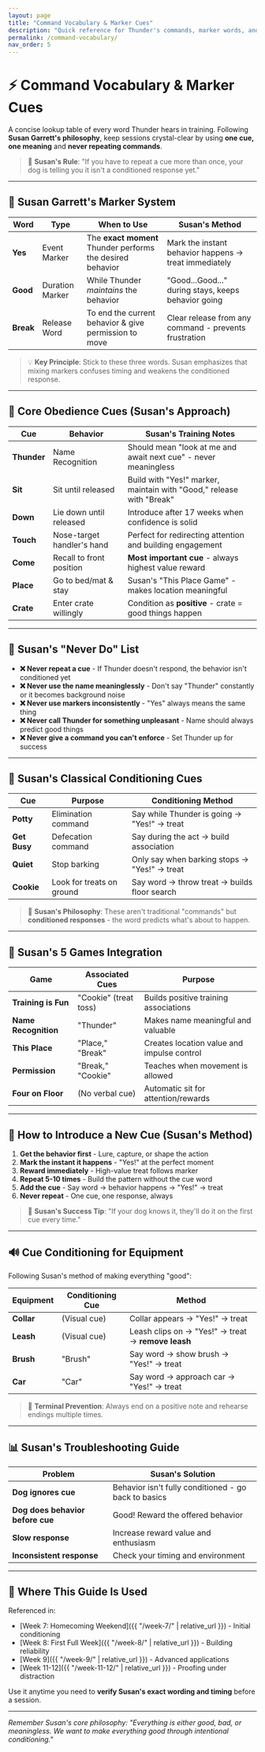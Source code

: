 ```yaml
---
layout: page
title: "Command Vocabulary & Marker Cues"
description: "Quick reference for Thunder's commands, marker words, and release cues"
permalink: /command-vocabulary/
nav_order: 5
---
```


# ⚡ Command Vocabulary & Marker Cues

A concise lookup table of every word Thunder hears in training. Following **Susan Garrett's philosophy**, keep sessions crystal-clear by using **one cue, one meaning** and **never repeating commands**.

> 🎯 **Susan's Rule**: "If you have to repeat a cue more than once, your dog is telling you it isn't a conditioned response yet."

---
## 🎯 Susan Garrett's Marker System

| Word | Type | When to Use | Susan's Method |
|------|------|-------------|----------------|
| **Yes** | Event Marker | The **exact moment** Thunder performs the desired behavior | Mark the instant behavior happens → treat immediately |
| **Good** | Duration Marker | While Thunder *maintains* the behavior | "Good...Good..." during stays, keeps behavior going |
| **Break** | Release Word | To end the current behavior & give permission to move | Clear release from any command - prevents frustration |

> 💡 **Key Principle**: Stick to these three words. Susan emphasizes that mixing markers confuses timing and weakens the conditioned response.

---
## 🐾 Core Obedience Cues (Susan's Approach)

| Cue | Behavior | Susan's Training Notes |
|-----|----------|------------------------|
| **Thunder** | Name Recognition | Should mean "look at me and await next cue" - never meaningless |
| **Sit** | Sit until released | Build with "Yes!" marker, maintain with "Good," release with "Break" |
| **Down** | Lie down until released | Introduce after 17 weeks when confidence is solid |
| **Touch** | Nose-target handler's hand | Perfect for redirecting attention and building engagement |
| **Come** | Recall to front position | **Most important cue** - always highest value reward |
| **Place** | Go to bed/mat & stay | Susan's "This Place Game" - makes location meaningful |
| **Crate** | Enter crate willingly | Condition as **positive** - crate = good things happen |

---
## 🚫 Susan's "Never Do" List

- **❌ Never repeat a cue** - If Thunder doesn't respond, the behavior isn't conditioned yet
- **❌ Never use the name meaninglessly** - Don't say "Thunder" constantly or it becomes background noise  
- **❌ Never use markers inconsistently** - "Yes" always means the same thing
- **❌ Never call Thunder for something unpleasant** - Name should always predict good things
- **❌ Never give a command you can't enforce** - Set Thunder up for success

---
## 🔄 Susan's Classical Conditioning Cues

| Cue | Purpose | Conditioning Method |
|-----|---------|-------------------|
| **Potty** | Elimination command | Say while Thunder is going → "Yes!" → treat |
| **Get Busy** | Defecation command | Say during the act → build association |
| **Quiet** | Stop barking | Only say when barking stops → "Yes!" → treat |
| **Cookie** | Look for treats on ground | Say word → throw treat → builds floor search |

> 📘 **Susan's Philosophy**: These aren't traditional "commands" but **conditioned responses** - the word predicts what's about to happen.

---
## 🎲 Susan's 5 Games Integration

| Game | Associated Cues | Purpose |
|------|----------------|---------|
| **Training is Fun** | "Cookie" (treat toss) | Builds positive training associations |
| **Name Recognition** | "Thunder" | Makes name meaningful and valuable |
| **This Place** | "Place," "Break" | Creates location value and impulse control |
| **Permission** | "Break," "Cookie" | Teaches when movement is allowed |
| **Four on Floor** | (No verbal cue) | Automatic sit for attention/rewards |

---
## 🚀 How to Introduce a New Cue (Susan's Method)

1. **Get the behavior first** - Lure, capture, or shape the action
2. **Mark the instant it happens** - "Yes!" at the perfect moment
3. **Reward immediately** - High-value treat follows marker
4. **Repeat 5-10 times** - Build the pattern without the cue word
5. **Add the cue** - Say word → behavior happens → "Yes!" → treat
6. **Never repeat** - One cue, one response, always

> 🎯 **Susan's Success Tip**: "If your dog knows it, they'll do it on the first cue every time."

---
## 🔊 Cue Conditioning for Equipment

Following Susan's method of making everything "good":

| Equipment | Conditioning Cue | Method |
|-----------|------------------|--------|
| **Collar** | (Visual cue) | Collar appears → "Yes!" → treat |
| **Leash** | (Visual cue) | Leash clips on → "Yes!" → treat → **remove leash** |
| **Brush** | "Brush" | Say word → show brush → "Yes!" → treat |
| **Car** | "Car" | Say word → approach car → "Yes!" → treat |

> 🔄 **Terminal Prevention**: Always end on a positive note and rehearse endings multiple times.

---
## 📊 Susan's Troubleshooting Guide

| Problem | Susan's Solution |
|---------|------------------|
| **Dog ignores cue** | Behavior isn't fully conditioned - go back to basics |
| **Dog does behavior before cue** | Good! Reward the offered behavior |
| **Slow response** | Increase reward value and enthusiasm |
| **Inconsistent response** | Check your timing and environment |

---
## 🔗 Where This Guide Is Used

Referenced in:
- [Week 7: Homecoming Weekend]({{ "/week-7/" | relative_url }}) - Initial conditioning
- [Week 8: First Full Week]({{ "/week-8/" | relative_url }}) - Building reliability  
- [Week 9]({{ "/week-9/" | relative_url }}) - Advanced applications
- [Week 11-12]({{ "/week-11-12/" | relative_url }}) - Proofing under distraction

Use it anytime you need to **verify Susan's exact wording and timing** before a session.

---

*Remember Susan's core philosophy: "Everything is either good, bad, or meaningless. We want to make everything good through intentional conditioning."*